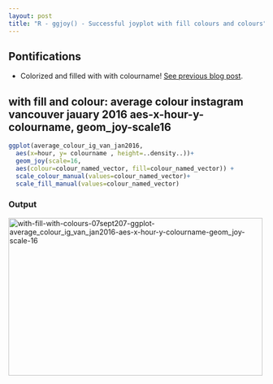 ```yaml
---
layout: post
title: "R - ggjoy() - Successful joyplot with fill colours and colours"
---
```


## Pontifications

* Colorized and filled with with colourname! [See previous blog post](http://rolandtanglao.com/2017/09/07/p2-first-successful-joyplot/).

## with fill and colour: average colour instagram vancouver jauary 2016 aes-x-hour-y-colourname, geom_joy-scale16

```R
ggplot(average_colour_ig_van_jan2016, 
  aes(x=hour, y= colourname , height=..density..))+
  geom_joy(scale=16, 
  aes(colour=colour_named_vector, fill=colour_named_vector)) +
  scale_colour_manual(values=colour_named_vector)+
  scale_fill_manual(values=colour_named_vector)
```

### Output

<a data-flickr-embed="true"  href="https://www.flickr.com/photos/roland/36956193351/in/datetaken-public/" title="with-fill-with-colours-07sept207-ggplot-average_colour_ig_van_jan2016-aes-x-hour-y-colourname-geom_joy-scale-16"><img src="https://farm5.staticflickr.com/4343/36956193351_f69a77cfe8.jpg" width="500" height="310" alt="with-fill-with-colours-07sept207-ggplot-average_colour_ig_van_jan2016-aes-x-hour-y-colourname-geom_joy-scale-16"></a><script async src="//embedr.flickr.com/assets/client-code.js" charset="utf-8"></script>